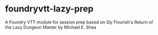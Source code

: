 # foundryvtt-lazy-prep
A Foundry VTT module for session prep based on
Sly Flourish's Return of the Lazy Dungeon Master by Michael E. Shea
